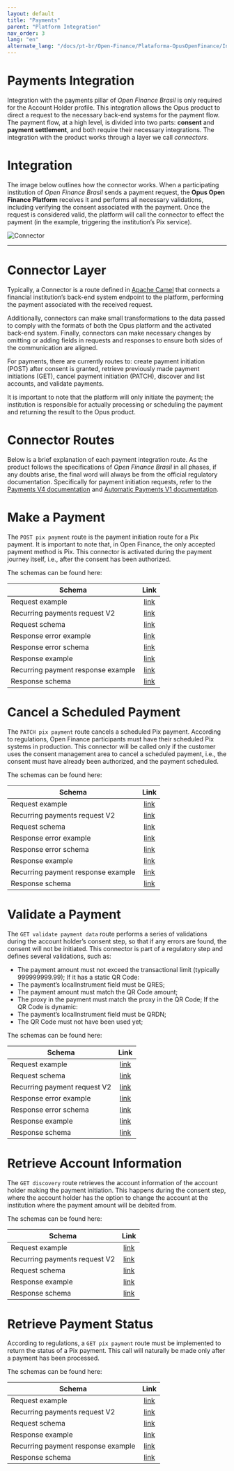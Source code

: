 ```yaml
---
layout: default
title: "Payments"
parent: "Platform Integration"
nav_order: 3
lang: "en"
alternate_lang: "/docs/pt-br/Open-Finance/Plataforma-OpusOpenFinance/Integração/CamadaIntegraçãoPagamentos/"
---
```


<!-- WIP... Precisa traduzir a página "CamadaIntegraçãoPagamentos" e colocar aqui. Por enquanto, está com o conteúdo de Conectores-pagto, que é antigo -->

# Payments Integration

Integration with the payments pillar of _Open Finance Brasil_ is only required for the Account Holder profile. This integration allows the Opus product to direct a request to the necessary back-end systems for the payment flow. The payment flow, at a high level, is divided into two parts: **consent** and **payment settlement**, and both require their necessary integrations. The integration with the product works through a layer we call _connectors_.

# Integration

The image below outlines how the connector works. When a participating institution of _Open Finance Brasil_ sends a payment request, the **Opus Open Finance Platform** receives it and performs all necessary validations, including verifying the consent associated with the payment. Once the request is considered valid, the platform will call the connector to effect the payment (in the example, triggering the institution’s Pix service).

![Connector](./images/Conector.png)

---

# Connector Layer

Typically, a Connector is a route defined in [Apache Camel](https://camel.apache.org) that connects a financial institution’s back-end system endpoint to the platform, performing the payment associated with the received request.

Additionally, connectors can make small transformations to the data passed to comply with the formats of both the Opus platform and the activated back-end system. Finally, connectors can make necessary changes by omitting or adding fields in requests and responses to ensure both sides of the communication are aligned.

For payments, there are currently routes to: create payment initiation (POST) after consent is granted, retrieve previously made payment initiations (GET), cancel payment initiation (PATCH), discover and list accounts, and validate payments.

It is important to note that the platform will only initiate the payment; the institution is responsible for actually processing or scheduling the payment and returning the result to the Opus product.

# Connector Routes

Below is a brief explanation of each payment integration route. As the product follows the specifications of _Open Finance Brasil_ in all phases, if any doubts arise, the final word will always be from the official regulatory documentation. Specifically for payment initiation requests, refer to the [Payments V4 documentation](https://openfinancebrasil.atlassian.net/wiki/spaces/OF/pages/347079010/Informa+es+T+cnicas+-+SV+Pagamentos+-+v4.0.0) and [Automatic Payments V1 documentation](https://openfinancebrasil.atlassian.net/wiki/spaces/OF/pages/345178397/Informa+es+T+cnicas+-+SV+Pagamentos+Autom+ticos+-+v2.0.0).

# Make a Payment

The `POST pix payment` route is the payment initiation route for a Pix payment. It is important to note that, in Open Finance, the only accepted payment method is Pix. This connector is activated during the payment journey itself, i.e., after the consent has been authorized.

The schemas can be found here:

|Schema                             | Link        |
|-----------------------------------|:-----------:|
|Request example  |[link](./Schemas_conector_pgto/payment/paymentsPostPixPayments_v3/request-example.json)|
|Recurring payments request V2  |[link](./Schemas_conector_pgto/payment/paymentsPostPixPayments_v3/request-recurring-example-v2.json)|
|Request schema  |[link](./Schemas_conector_pgto/payment/paymentsPostPixPayments_v3/request-schema.json)|
|Response error example  |[link](./Schemas_conector_pgto/payment/paymentsPostPixPayments_v3/response-error-example.json)|
|Response error schema  |[link](./Schemas_conector_pgto/payment/paymentsPostPixPayments_v3/response-error-schema.json)|
|Response example  |[link](./Schemas_conector_pgto/payment/paymentsPostPixPayments_v3/response-example.json)|
|Recurring payment response example  |[link](./Schemas_conector_pgto/payment/paymentsPostPixPayments_v3/response-recurring-example.json)|
|Response schema  |[link](./Schemas_conector_pgto/payment/paymentsPostPixPayments_v3/response-schema.json)|

# Cancel a Scheduled Payment

The `PATCH pix payment` route cancels a scheduled Pix payment. According to regulations, Open Finance participants must have their scheduled Pix systems in production. This connector will be called only if the customer uses the consent management area to cancel a scheduled payment, i.e., the consent must have already been authorized, and the payment scheduled.

The schemas can be found here:

|Schema                             | Link        |
|-----------------------------------|:-----------:|
|Request example  |[link](./Schemas_conector_pgto/payment/paymentsPatchPixPaymentsPaymentId_v3/request-example.json)|
|Recurring payments request V2  |[link](./Schemas_conector_pgto/payment/paymentsPatchPixPaymentsPaymentId_v3/request-recurring-example-v2.json)|
|Request schema  |[link](./Schemas_conector_pgto/payment/paymentsPatchPixPaymentsPaymentId_v3/request-schema.json)|
|Response error example  |[link](./Schemas_conector_pgto/payment/paymentsPatchPixPaymentsPaymentId_v3/response-error-example.json)|
|Response error schema  |[link](./Schemas_conector_pgto/payment/paymentsPatchPixPaymentsPaymentId_v3/response-error-schema.json)|
|Response example  |[link](./Schemas_conector_pgto/payment/paymentsPatchPixPaymentsPaymentId_v3/response-example.json)|
|Recurring payment response example  |[link](./Schemas_conector_pgto/payment/paymentsPatchPixPaymentsPaymentId_v3/response-recurring-example.json)|
|Response schema  |[link](./Schemas_conector_pgto/payment/paymentsPatchPixPaymentsPaymentId_v3/response-schema.json)|

# Validate a Payment

The `GET validate payment data` route performs a series of validations during the account holder’s consent step, so that if any errors are found, the consent will not be initiated. This connector is part of a regulatory step and defines several validations, such as:

- The payment amount must not exceed the transactional limit (typically 999999999.99);
If it has a static QR Code:
- The payment’s localInstrument field must be QRES;
- The payment amount must match the QR Code amount;
- The proxy in the payment must match the proxy in the QR Code;
If the QR Code is dynamic:
- The payment’s localInstrument field must be QRDN;
- The QR Code must not have been used yet;

The schemas can be found here:

|Schema                             | Link        |
|-----------------------------------|:-----------:|
|Request example  |[link](./Schemas_conector_pgto/consent/validatePaymentData/request-example.json)|
|Request schema  |[link](./Schemas_conector_pgto/consent/validatePaymentData/request-schema.json)|
|Recurring payment request V2  |[link](./Schemas_conector_pgto/consent/validatePaymentData/request-recurring-example-v2.json)|
|Response error example  |[link](./Schemas_conector_pgto/consent/validatePaymentData/response-error-example.json)|
|Response error schema  |[link](./Schemas_conector_pgto/consent/validatePaymentData/response-error-schema.json)|
|Response example  |[link](./Schemas_conector_pgto/consent/validatePaymentData/response-example.json)|
|Response schema  |[link](./Schemas_conector_pgto/consent/validatePaymentData/response-schema.json)|

# Retrieve Account Information

The `GET discovery` route retrieves the account information of the account holder making the payment initiation. This happens during the consent step, where the account holder has the option to change the account at the institution where the payment amount will be debited from.

The schemas can be found here:

|Schema                             | Link        |
|-----------------------------------|:-----------:|
|Request example  |[link](./Schemas_conector_pgto/consent/discoverPayments_v2/request-example-pix.json)|
|Recurring payments request V2  |[link](./Schemas_conector_pgto/consent/discoverPayments_v2/request-example-recurring-pix-v2.json)|
|Request schema  |[link](./Schemas_conector_pgto/consent/discoverPayments_v2/request-schema.json)|
|Response example  |[link](./Schemas_conector_pgto/consent/discoverPayments_v2/response-example.json)|
|Response schema  |[link](./Schemas_conector_pgto/consent/discoverPayments_v2/response-schema.json)|

# Retrieve Payment Status

According to regulations, a `GET pix payment` route must be implemented to return the status of a Pix payment. This call will naturally be made only after a payment has been processed.

The schemas can be found here:

|Schema                             | Link        |
|-----------------------------------|:-----------:|
|Request example  |[link](./Schemas_conector_pgto/payment/paymentsGetPixPaymentsPaymentId_v3/request-example.json)|
|Recurring payments request V2  |[link](./Schemas_conector_pgto/payment/paymentsGetPixPaymentsPaymentId_v3/request-recurring-example-v2.json)|
|Request schema  |[link](./Schemas_conector_pgto/payment/paymentsGetPixPaymentsPaymentId_v3/request-schema.json)|
|Response example  |[link](./Schemas_conector_pgto/payment/paymentsGetPixPaymentsPaymentId_v3/response-example.json)|
|Recurring payment response example  |[link](./Schemas_conector_pgto/payment/paymentsGetPixPaymentsPaymentId_v3/response-recurring-example.json)|
|Response schema  |[link](./Schemas_conector_pgto/payment/paymentsGetPixPaymentsPaymentId_v3/response-schema.json)|
